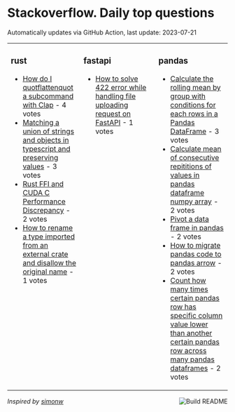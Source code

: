 # Stackoverflow. Daily top questions 

Automatically updates via GitHub Action, last update: <!-- date starts -->2023-07-21<!-- date ends -->


<table><tr><td valign="top" width="33%">

### rust
<!-- rust starts -->
* [How do I quotflattenquot a subcommand with Clap](https://stackoverflow.com/questions/76730479/how-do-i-flatten-a-subcommand-with-clap) - 4 votes
* [Matching a union of strings and objects in typescript and preserving values](https://stackoverflow.com/questions/76732968/matching-a-union-of-strings-and-objects-in-typescript-and-preserving-values) - 3 votes
* [Rust FFI and CUDA C Performance Discrepancy](https://stackoverflow.com/questions/76727900/rust-ffi-and-cuda-c-performance-discrepancy) - 2 votes
* [How to rename a type imported from an external crate and disallow the original name](https://stackoverflow.com/questions/76731137/how-to-rename-a-type-imported-from-an-external-crate-and-disallow-the-original-n) - 1 votes
<!-- rust ends -->
</td><td valign="top" width="34%">


### fastapi
<!-- fastapi starts -->
* [How to solve 422 error while handling file uploading request on FastAPI](https://stackoverflow.com/questions/76733441/how-to-solve-422-error-while-handling-file-uploading-request-on-fastapi) - 1 votes
<!-- fastapi ends -->
</td><td valign="top" width="34%">


### pandas
<!-- pandas starts -->
* [Calculate the rolling mean by group with conditions for each rows in a Pandas DataFrame](https://stackoverflow.com/questions/76731084/calculate-the-rolling-mean-by-group-with-conditions-for-each-rows-in-a-pandas-da) - 3 votes
* [Calculate mean of consecutive repititions of values in pandas dataframe  numpy array](https://stackoverflow.com/questions/76733588/calculate-mean-of-consecutive-repititions-of-values-in-pandas-dataframe-numpy) - 2 votes
* [Pivot a data frame in pandas](https://stackoverflow.com/questions/76739610/pivot-a-data-frame-in-pandas) - 2 votes
* [How to migrate pandas code to pandas arrow](https://stackoverflow.com/questions/76739166/how-to-migrate-pandas-code-to-pandas-arrow) - 2 votes
* [Count how many times certain pandas row has specific column value lower than another certain pandas row across many pandas dataframes](https://stackoverflow.com/questions/76738249/count-how-many-times-certain-pandas-row-has-specific-column-value-lower-than-ano) - 2 votes
<!-- pandas ends -->
</td></tr></table>

<a href="https://github.com/hp0404/hp0404/actions"><img src="https://github.com/hp0404/hp0404/workflows/Build%20README/badge.svg" align="right" alt="Build README"></a> <p>*Inspired by  [simonw](https://github.com/simonw/simonw)*</p>

